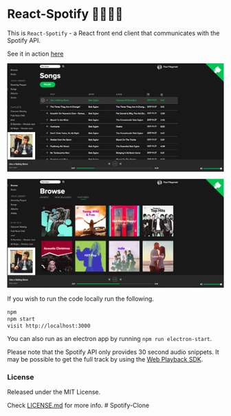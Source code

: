 # React-Spotify 🎺🎸🎻🎤

This is `React-Spotify` - a React front end client that communicates with the Spotify API.

See it in action [here](http://pau1fitz.github.io/react-spotify)

![alt text](https://github.com/Pau1fitz/react-spotify/blob/master/songs.png "Song")


![alt text](https://github.com/Pau1fitz/react-spotify/blob/master/browser.png "Browse")

If you wish to run the code locally run the following.

```
npm
npm start
visit http://localhost:3000
```

You can also run as an electron app by running `npm run electron-start`.

Please note that the Spotify API only provides 30 second audio snippets. It may be possible to get the full track by using the [Web Playback SDK](https://beta.developer.spotify.com/documentation/web-playback-sdk/).



### License

Released under the MIT License. 

Check [LICENSE.md](https://github.com/Pau1fitz/react-spotify/blob/master/LICENSE) for more info.
#   S p o t i f y - C l o n e 
 
 